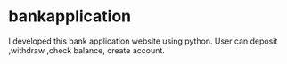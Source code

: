 # bankapplication
I developed this bank application website using python. User can deposit ,withdraw ,check balance, create account. 
